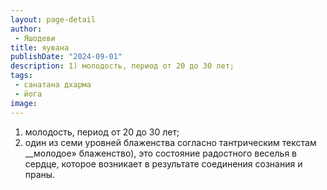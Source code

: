 ```yaml
---
layout: page-detail
author:
 - Яшодеви
title: яувана
publishDate: "2024-09-01"
description: 1) молодость, период от 20 до 30 лет;
tags:
 - санатана дхарма
 - йога
image: 
---
```


1) молодость, период от 20 до 30 лет;
2) один из семи уровней блаженства согласно тантрическим текстам __молодое» блаженство), это состояние радостного веселья в сердце, которое возникает в результате соединения сознания и праны.

